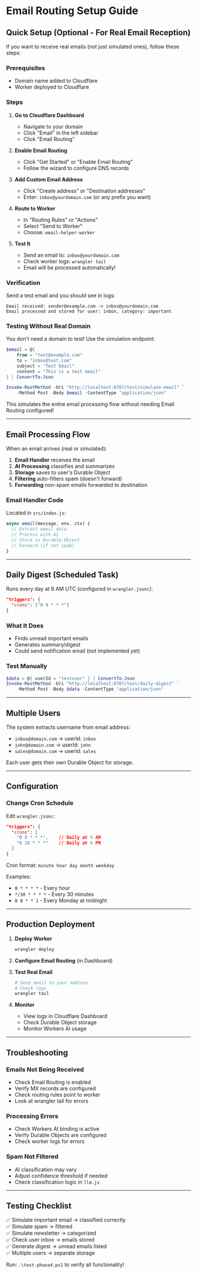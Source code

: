 # Email Routing Setup Guide

## Quick Setup (Optional - For Real Email Reception)

If you want to receive real emails (not just simulated ones), follow these steps:

### Prerequisites
- Domain name added to Cloudflare
- Worker deployed to Cloudflare

### Steps

1. **Go to Cloudflare Dashboard**
   - Navigate to your domain
   - Click "Email" in the left sidebar
   - Click "Email Routing"

2. **Enable Email Routing**
   - Click "Get Started" or "Enable Email Routing"
   - Follow the wizard to configure DNS records

3. **Add Custom Email Address**
   - Click "Create address" or "Destination addresses"
   - Enter: `inbox@yourdomain.com` (or any prefix you want)

4. **Route to Worker**
   - In "Routing Rules" or "Actions"
   - Select "Send to Worker"
   - Choose: `email-helper-worker`

5. **Test It**
   - Send an email to: `inbox@yourdomain.com`
   - Check worker logs: `wrangler tail`
   - Email will be processed automatically!

### Verification

Send a test email and you should see in logs:
```
Email received: sender@example.com -> inbox@yourdomain.com
Email processed and stored for user: inbox, category: important
```

### Testing Without Real Domain

You don't need a domain to test! Use the simulation endpoint:

```powershell
$email = @{
    from = "test@example.com"
    to = "inbox@test.com"
    subject = "Test Email"
    content = "This is a test email"
} | ConvertTo-Json

Invoke-RestMethod -Uri "http://localhost:8787/test/simulate-email" `
    -Method Post -Body $email -ContentType "application/json"
```

This simulates the entire email processing flow without needing Email Routing configured!

---

## Email Processing Flow

When an email arrives (real or simulated):

1. **Email Handler** receives the email
2. **AI Processing** classifies and summarizes
3. **Storage** saves to user's Durable Object
4. **Filtering** auto-filters spam (doesn't forward)
5. **Forwarding** non-spam emails forwarded to destination

### Email Handler Code

Located in `src/index.js`:
```javascript
async email(message, env, ctx) {
  // Extract email data
  // Process with AI
  // Store in Durable Object
  // Forward (if not spam)
}
```

---

## Daily Digest (Scheduled Task)

Runs every day at 9 AM UTC (configured in `wrangler.jsonc`):
```json
"triggers": {
  "crons": ["0 9 * * *"]
}
```

### What It Does
- Finds unread important emails
- Generates summary/digest
- Could send notification email (not implemented yet)

### Test Manually
```powershell
$data = @{ userId = "testuser" } | ConvertTo-Json
Invoke-RestMethod -Uri "http://localhost:8787/test/daily-digest" `
    -Method Post -Body $data -ContentType "application/json"
```

---

## Multiple Users

The system extracts username from email address:
- `inbox@domain.com` → userId: `inbox`
- `john@domain.com` → userId: `john`
- `sales@domain.com` → userId: `sales`

Each user gets their own Durable Object for storage.

---

## Configuration

### Change Cron Schedule

Edit `wrangler.jsonc`:
```json
"triggers": {
  "crons": [
    "0 9 * * *",    // Daily at 9 AM
    "0 18 * * *"    // Daily at 6 PM
  ]
}
```

Cron format: `minute hour day month weekday`

Examples:
- `0 * * * *` - Every hour
- `*/30 * * * *` - Every 30 minutes
- `0 0 * * 1` - Every Monday at midnight

---

## Production Deployment

1. **Deploy Worker**
   ```bash
   wrangler deploy
   ```

2. **Configure Email Routing** (in Dashboard)

3. **Test Real Email**
   ```bash
   # Send email to your address
   # Check logs
   wrangler tail
   ```

4. **Monitor**
   - View logs in Cloudflare Dashboard
   - Check Durable Object storage
   - Monitor Workers AI usage

---

## Troubleshooting

### Emails Not Being Received
- Check Email Routing is enabled
- Verify MX records are configured
- Check routing rules point to worker
- Look at wrangler tail for errors

### Processing Errors
- Check Workers AI binding is active
- Verify Durable Objects are configured
- Check worker logs for errors

### Spam Not Filtered
- AI classification may vary
- Adjust confidence threshold if needed
- Check classification logic in `llm.js`

---

## Testing Checklist

✅ Simulate important email → classified correctly  
✅ Simulate spam → filtered  
✅ Simulate newsletter → categorized  
✅ Check user inbox → emails stored  
✅ Generate digest → unread emails listed  
✅ Multiple users → separate storage  

Run: `.\test-phase4.ps1` to verify all functionality!

